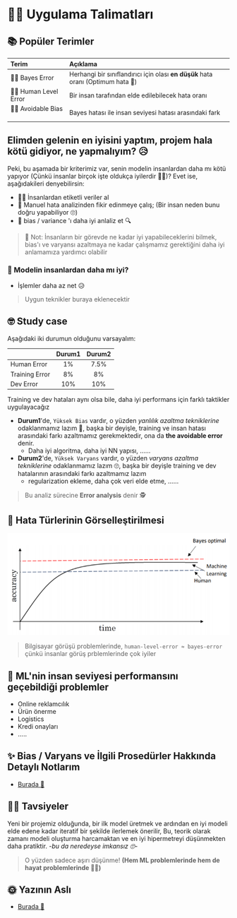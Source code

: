 # 👩‍🏫 Uygulama Talimatları

## 📚 Popüler Terimler

| Terim | Açıklama |
| :--- | :--- |
| 👩‍🎓 Bayes Error | Herhangi bir sınıflandırıcı için olası **en düşük** hata oranı \(Optimum hata 🤔\) |
| 👩‍🏫 Human Level Error | Bir insan tarafından elde edilebilecek hata oranı |
| 👮‍♀️ Avoidable Bias ‍ | Bayes hatası ile insan seviyesi hatası arasındaki fark |

## Elimden gelenin en iyisini yaptım, projem hala kötü gidiyor, ne yapmalıyım? 😥

Peki, bu aşamada bir kriterimiz var, senin modelin insanlardan daha mı kötü yapıyor \(Çünkü insanlar birçok işte oldukça iyilerdir 👩‍🎓\)? Evet ise, aşağıdakileri denyebilirsin:

* 👩‍🏫 İnsanlardan etiketli veriler  al
* 👀 Manuel hata analizinden fikir edinmeye çalış; \(Bir insan neden bunu doğru yapabiliyor 🙄\) 
* 🔎 bias / variance 'ı daha iyi anlaliz et 🔍

> 🤔 Not: İnsanların bir görevde ne kadar iyi yapabileceklerini bilmek, bias'ı ve varyansı azaltmaya ne kadar çalışmamız gerektiğini daha iyi anlamamıza yardımcı olabilir

### 🧐 Modelin insanlardan daha mı iyi?

* İşlemler daha az net 😥

> Uygun teknikler buraya eklenecektir

## 🤓 Study case

Aşağıdaki iki durumun olduğunu varsayalım:

|  | Durum1 | Durum2 |
| :--- | :---: | :---: |
| Human Error | 1% | 7.5% |
| Training Error | 8% | 8% |
| Dev Error | 10% | 10% |

Training ve dev hataları aynı olsa bile, daha iyi performans için farklı taktikler uygulayacağız

* **Durum1**'de, `Yüksek Bias` vardır, o yüzden _yanlılık azaltma tekniklerine_ odaklanmamız lazım 🤔, başka bir deyişle, training ve insan hatası arasındaki farkı azaltmamız gerekmektedir, ona da **the avoidable error** denir.
  * Daha iyi algoritma, daha iyi NN yapısı, ......
* **Durum2**'de, `Yüksek Varyans` vardır, o yüzden _varyans azaltma tekniklerine_ odaklanmamız lazım 🙄, başka bir deyişle training ve dev hatalarının arasındaki farkı azaltmamız lazım
  * regularization ekleme, daha çok veri elde etme, ......

> Bu analiz sürecine **Error analysis** denir 🕵️‍

## 👀 Hata Türlerinin Görselleştirilmesi

![](../.gitbook/assets/errortypes.png)

> Bilgisayar görüşü problemlerinde, `human-level-error ≈ bayes-error` çünkü insanlar görüş prblemlerinde çok iyiler

## 🤗 ML'nin insan seviyesi performansını geçebildiği problemler

* Online reklamcılık
* Ürün önerme
* Logistics
* Kredi onayları
* .....

## ✨ Bias / Varyans ve İlgili Prosedürler Hakkında Detaylı Notlarım

* [Burada 🐾](https://github.com/asmaamirkhan/DeepLearningNotes-tr/tree/e17776b1b8771d34c5ad3be2b028a41ce37fe32c/0-NNKavramları/4-PratikNotlar.md)

## 🤸‍♀️ Tavsiyeler

Yeni bir projemiz olduğunda, bir ilk model üretmek ve ardından en iyi modeli elde edene kadar iteratif bir şekilde ilerlemek önerilir, Bu, teorik olarak zamanı modeli oluşturma harcamaktan ve en iyi hipermetreyi düşünmekten daha pratiktir. _-bu da neredeyse imkansız 🙄-_

> O yüzden sadece aşırı düşünme! **\(Hem ML problemlerinde hem de hayat problemlerinde 🤗🙆‍\)**

## 🌞 Yazının Aslı

* [Burada 🐾](https://dl.asmaamir.com/7-appliedml/2-guidelines)

